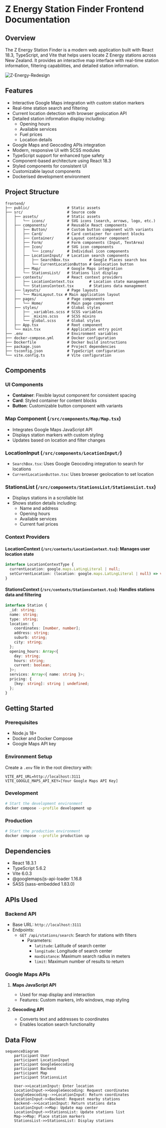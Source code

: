 # Z Energy Station Finder Frontend Documentation

## Overview
The Z Energy Station Finder is a modern web application built with React 18.3, TypeScript, and Vite that helps users locate Z Energy stations across New Zealand. It provides an interactive map interface with real-time station information, filtering capabilities, and detailed station information.

![Z-Energy-Redesign](https://github.com/user-attachments/assets/0b85af84-e0da-4671-a889-d37d738a255e)

## Features
- Interactive Google Maps integration with custom station markers
- Real-time station search and filtering
- Current location detection with browser geolocation API
- Detailed station information display including:
  - Opening hours
  - Available services
  - Fuel prices
  - Location details
- Google Maps and Geocoding APIs integration
- Modern, responsive UI with SCSS modules
- TypeScript support for enhanced type safety
- Component-based architecture using React 18.3
- Styled components for consistent UI
- Customizable layout components
- Dockerised development environment

## Project Structure
```
frontend/
├── public/                 # Static assets
├── src/                    # Source code
│   ├── assets/             # Static assets
│   │   └── icons/          # SVG icons (search, arrows, logo, etc.)
│   ├── components/         # Reusable React components
│   │   ├── Button/         # Custom button component with variants
│   │   ├── Card/           # Card container for content blocks
│   │   ├── Container/      # Layout container component
│   │   ├── Form/           # Form components (Input, TextArea)
│   │   ├── Icon/           # SVG icon components
│   │   │   └── icons/      # Individual icon components
│   │   ├── LocationInput/  # Location search components
│   │   │   ├── SearchBox.tsx         # Google Places search box
│   │   │   └── CurrentLocationButton # Geolocation button
│   │   ├── Map/            # Google Maps integration
│   │   └── StationsList/   # Stations list display
│   ├── contexts/           # React context providers
│   │   ├── LocationContext.tsx       # Location state management
│   │   └── StationsContext.tsx       # Stations data management
│   ├── layouts/            # Page layouts
│   │   └── MainLayout.tsx # Main application layout
│   ├── pages/              # Page components
│   │   └── Home/           # Main page component
│   ├── styles/             # Global styles
│   │   ├── _variables.scss # SCSS variables
│   │   ├── _mixins.scss    # SCSS mixins
│   │   └── global.scss     # Global styles
│   ├── App.tsx             # Root component
│   └── main.tsx            # Application entry point
├── .env                    # Environment variables
├── docker-compose.yml      # Docker configuration
├── Dockerfile              # Docker build instructions
├── package.json            # Project dependencies
├── tsconfig.json           # TypeScript configuration
└── vite.config.ts          # Vite configuration
```

## Components

### UI Components

- **Container**: Flexible layout component for consistent spacing
- **Card**: Styled container for content blocks
- **Button**: Customizable button component with variants

### Map Component (`/src/components/Map/Map.tsx`)
- Integrates Google Maps JavaScript API
- Displays station markers with custom styling
- Updates based on location and filter changes

### LocationInput (`/src/components/LocationInput/`)
- `SearchBox.tsx`: Uses Google Geocoding integration to search for locations
- `CurrentLocationButton.tsx`: Uses browser geolocation to set location

### StationsList (`/src/components/StationsList/StationsList.tsx`)
- Displays stations in a scrollable list
- Shows station details including:
  - Name and address
  - Opening hours
  - Available services
  - Current fuel prices

### Context Providers

#### LocationContext (`/src/contexts/LocationContext.tsx`): Manages user location state
```typescript
interface LocationContextType {
  currentLocation: google.maps.LatLngLiteral | null;
  setCurrentLocation: (location: google.maps.LatLngLiteral | null) => void;
}
```

#### StationsContext (`/src/contexts/StationsContext.tsx`): Handles stations data and filtering
```typescript
interface Station {
  _id: string;
  name: string;
  type: string;
  location: {
    coordinates: [number, number];
    address: string;
    suburb: string;
    city: string;
  };
  opening_hours: Array<{
    day: string;
    hours: string;
    current: boolean;
  }>;
  services: Array<{ name: string }>;
  pricing: {
    [key: string]: string | undefined;
  };
}
```

## Getting Started

### Prerequisites
- Node.js 18+
- Docker and Docker Compose
- Google Maps API key

### Environment Setup
Create a `.env` file in the root directory with:
```
VITE_API_URL=http://localhost:3111
VITE_GOOGLE_MAPS_API_KEY=[Your Google Maps API Key]
```

### Development
```bash
# Start the development environment
docker compose --profile development up
```

### Production
```bash
# Start the production environment
docker compose --profile production up
```

## Dependencies
- React 18.3.1
- TypeScript 5.6.2
- Vite 6.0.3
- @googlemaps/js-api-loader 1.16.8
- SASS (sass-embedded 1.83.0)

## APIs Used

### Backend API
- Base URL: `http://localhost:3111`
- Endpoints:
  - `GET /api/stations/search`: Search for stations with filters
    - Parameters:
      - `latitude`: Latitude of search center
      - `longitude`: Longitude of search center
      - `maxDistance`: Maximum search radius in meters
      - `limit`: Maximum number of results to return

### Google Maps APIs
1. **Maps JavaScript API**
   - Used for map display and interaction
   - Features: Custom markers, info windows, map styling

2. **Geocoding API**
   - Converts text and addresses to coordinates
   - Enables location search functionality

## Data Flow

```mermaid
sequenceDiagram
    participant User
    participant LocationInput
    participant GoogleGeocoding
    participant Backend
    participant Map
    participant StationsList

    User->>LocationInput: Enter location
    LocationInput->>GoogleGeocoding: Request coordinates
    GoogleGeocoding-->>LocationInput: Return coordinates
    LocationInput->>Backend: Request nearby stations
    Backend-->>LocationInput: Return stations data
    LocationInput->>Map: Update map center
    LocationInput->>StationsList: Update stations list
    Map->>Map: Place station markers
    StationsList->>StationsList: Display stations
